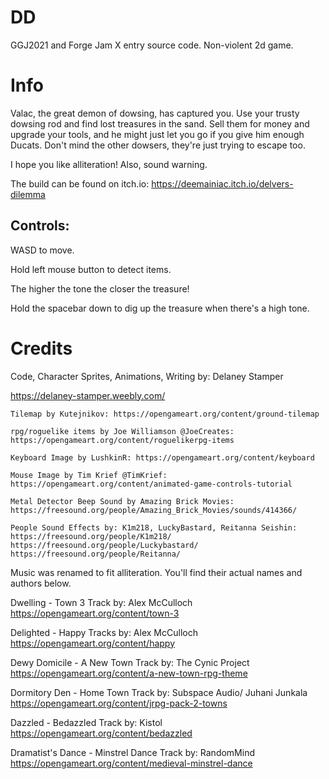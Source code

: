 # DD
 GGJ2021 and Forge Jam X entry source code. Non-violent 2d game.

# Info

Valac, the great demon of dowsing, has captured you. Use your trusty dowsing rod and find lost treasures in the sand. Sell them for money and upgrade your tools, and he might just let you go if you give him enough Ducats. Don't mind the other dowsers, they're just trying to escape too.

I hope you like alliteration! Also, sound warning.

The build can be found on itch.io: https://deemainiac.itch.io/delvers-dilemma

## Controls:

WASD to move.

Hold left mouse button to detect items.

The higher the tone the closer the treasure!

Hold the spacebar down to dig up the treasure when there's a high tone.


# Credits
Code, Character Sprites, Animations, Writing by: Delaney Stamper

https://delaney-stamper.weebly.com/
~~~~~~~~~~~~~~~~~~~~~~~~~~~~~~~~~~~~~~
Tilemap by Kutejnikov: https://opengameart.org/content/ground-tilemap

rpg/roguelike items by Joe Williamson @JoeCreates: https://opengameart.org/content/roguelikerpg-items

Keyboard Image by LushkinR: https://opengameart.org/content/keyboard

Mouse Image by Tim Krief @TimKrief: https://opengameart.org/content/animated-game-controls-tutorial

Metal Detector Beep Sound by Amazing Brick Movies: https://freesound.org/people/Amazing_Brick_Movies/sounds/414366/

People Sound Effects by: K1m218, LuckyBastard, Reitanna Seishin:
https://freesound.org/people/K1m218/   https://freesound.org/people/Luckybastard/   https://freesound.org/people/Reitanna/

~~~~~~~~~~~~~~~~~~~~~~~~~~~~~~~~~~~~~~
Music was renamed to fit alliteration. You'll find their actual names and authors below.

Dwelling - Town 3
Track by: Alex McCulloch
https://opengameart.org/content/town-3

Delighted - Happy
Tracks by: Alex McCulloch
https://opengameart.org/content/happy

Dewy Domicile - A New Town
Track by: The Cynic Project
https://opengameart.org/content/a-new-town-rpg-theme

Dormitory Den - Home Town
Track by: Subspace Audio/ Juhani Junkala
https://opengameart.org/content/jrpg-pack-2-towns

Dazzled - Bedazzled
Track by: Kistol
https://opengameart.org/content/bedazzled

Dramatist's Dance - Minstrel Dance
Track by: RandomMind
https://opengameart.org/content/medieval-minstrel-dance